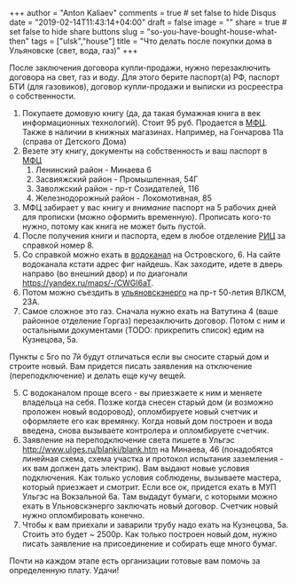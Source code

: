 +++
author = "Anton Kaliaev"
comments = true	# set false to hide Disqus
date = "2019-02-14T11:43:14+04:00"
draft = false
image = ""
share = true	# set false to hide share buttons
slug = "so-you-have-bought-house-what-then"
tags = ["ulsk","house"]
title = "Что делать после покупки дома в Ульяновске (свет, вода, газ)"
+++

После заключения договора купли-продажи, нужно перезаключить договора на свет,
газ и воду. Для этого берите паспорт(а) РФ, паспорт БТИ (для газовиков),
договор купли-продажи и выписки из росреестра о собственности.

<!--more-->

1. Покупаете домовую книгу (да, да такая бумажная книга в век информационных
   технологий). Стоит 95 руб. Продается в [МФЦ](http://www.mfc.ulgov.ru/).
   Также в наличии в книжных магазинах. Например, на Гончарова 11а (справа от
   Детского Дома) 
2. Везете эту книгу, документы на собственность и ваш паспорт в
   [МФЦ](http://www.mfc.ulgov.ru/) 
    1. Ленинский район - Минаева 6 
    2. Засвияжский район - Промышленная, 54Г 
    3. Заволжский район - пр-т Созидателей, 116 
    4. Железнодорожный район - Локомотивная, 85 
3. МФЦ забирает у вас книгу и *внимание* паспорт на 5 рабочих дней для прописки
   (можно оформить временную). Прописать кого-то нужно, потому как книга не
   может быть пустой. 
4. После получения книги и паспорта, едем в любое отделение
   [РИЦ](https://www.ric-ul.ru/) за справкой номер 8. 
5. Со справкой можно ехать в
   [водоканал](http://xn--80aaeak8acdhmgfdb4b1a8m4b.xn--p1ai/) на Островского, 6.
   На сайте водоканала кстати адрес фиг найдешь. Как заходите, идете в дверь
   направо (во внешний двор) и по диагонали https://yandex.ru/maps/-/CWGl6aT.
6. Потом можно съездить в [ульяновскэнерго](http://ulenergo.ru/) на пр-т
   50-летия ВЛКСМ, 23А. 
7. Самое сложное это газ. Сначала нужно ехать на Ватутина 4 (ваше районное
   отделение Горгаз) перезаключить договор. Потом с ним и остальными
   документами (TODO: прикрепить список) едим на Кузнецова, 5а.

Пункты с 5го по 7й будут отличаться если вы сносите старый дом и строите новый.
Вам придется писать заявления на отключение (переподключение) и делать еще кучу
вещей.

5. С водоканалом проще всего - вы приезжаете к ним и меняете владельца на себя.
   Позже когда снесен старый дом (и возможно проложен новый водоровод),
   опломбируете новый счетчик и оформляете его как времянку. Когда новый дом
   построен и вода введена, снова вызываете контролера и опломбируете счетчик.
6. Заявление на переподключение света пишете в Ульгэс
   http://www.ulges.ru/blanki/blank.htm  на Минаева, 46 (понадобятся линейная
   схема, схема участка и протокол испытания заземления - их вам должен дать
   электрик). Вам выдают новые условия подключения. Как только условия
   соблюдены, вызываете мастера, который приезжает и смотрит. Если все ок,
   придется ехать в МУП Ульгэс на Вокзальной 6а. Там выдадут бумаги, с которыми
   можно ехать в Ульновскэнерго заключать новый договор. Счетчик новый нужно
   опломбировать конечно.
7. Чтобы к вам приехали и заварили трубу надо ехать на Кузнецова, 5а. Стоить
   это будет ~ 2500р. Как только построен новый дом, нужно писать заявление на
   присоединение и собирать еще много бумаг.

Почти на каждом этапе есть организации готовые вам помочь за определенную
плату. Удачи!
